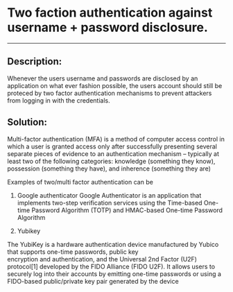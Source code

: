 # Two faction authentication against username + password disclosure.
-------

## Description:

Whenever the users username and passwords are disclosed by an application on what ever fashion possible, the 
users account should still be proteced by two factor authentication mechanisms to prevent attackers
from logging in with the credentials.


## Solution:

Multi-factor authentication (MFA) is a method of computer access control in which a user is granted access only after successfully presenting several separate pieces of evidence to an authentication mechanism – typically at least two of the following categories: knowledge (something they know), possession (something they have), and inherence (something they are)

Examples of two/multi factor authentication can be 

1. Google authenticator
   Google Authenticator is an application that implements two-step verification services using the Time-based 
   One-time Password Algorithm (TOTP) and HMAC-based One-time Password Algorithm 

2. Yubikey

  The YubiKey is a hardware authentication device manufactured by Yubico that supports one-time passwords, public key   
  encryption and authentication, and the Universal 2nd Factor (U2F) protocol[1] developed by the FIDO Alliance (FIDO U2F).
  It allows users to securely log into their accounts by emitting one-time passwords or using a FIDO-based public/private
  key pair generated by the device
